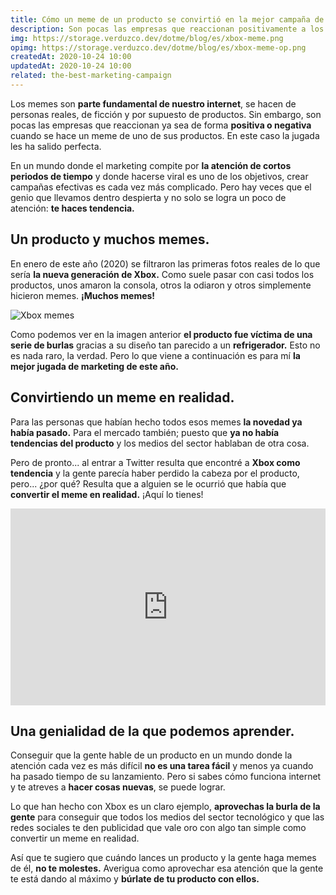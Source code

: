 ```yaml
---
title: Cómo un meme de un producto se convirtió en la mejor campaña de marketing que he visto
description: Son pocas las empresas que reaccionan positivamente a los memes de sus productos, pero está lo aprovechó para hacer la mejor campaña de marketing que he visto.
img: https://storage.verduzco.dev/dotme/blog/es/xbox-meme.png
opimg: https://storage.verduzco.dev/dotme/blog/es/xbox-meme-op.png
createdAt: 2020-10-24 10:00
updatedAt: 2020-10-24 10:00
related: the-best-marketing-campaign
---
```


Los memes son **parte fundamental de nuestro internet**, se hacen de personas reales, de ficción y por supuesto de productos. Sin embargo, son pocas las empresas que reaccionan ya sea de forma **positiva o negativa** cuando se hace un meme de uno de sus productos. En este caso la jugada les ha salido perfecta. 

En un mundo donde el marketing compite por **la atención de cortos periodos de tiempo** y donde hacerse viral es uno de los objetivos, crear campañas efectivas es cada vez más complicado. Pero hay veces que el genio que llevamos dentro despierta y no solo se logra un poco de atención: **te haces tendencia.**

## Un producto y muchos memes. 

En enero de este año (2020) se filtraron las primeras fotos reales de lo que sería **la nueva generación de Xbox.** Como suele pasar con casi todos los productos, unos amaron la consola, otros la odiaron y otros simplemente hicieron memes. **¡Muchos memes!**

![Xbox memes](https://storage.verduzco.dev/dotme/blog/es/xbox-memes-r.png)

Como podemos ver en la imagen anterior **el producto fue víctima de una serie de burlas** gracias a su diseño tan parecido a un **refrigerador.** Esto no es nada raro, la verdad. Pero lo que viene a continuación es para mí **la mejor jugada de marketing de este año.** 

## Convirtiendo un meme en realidad. 

Para las personas que habían hecho todos esos memes **la novedad ya había pasado.** Para el mercado también; puesto que **ya no había tendencias del producto** y los medios del sector hablaban de otra cosa. 

Pero de pronto... al entrar a Twitter resulta que encontré a **Xbox como tendencia** y la gente parecía haber perdido la cabeza por el producto, pero... ¿por qué? Resulta que a alguien se le ocurrió que había que **convertir el meme en realidad.** ¡Aquí lo tienes! 

<center><iframe width="100%" height="315" src="https://www.youtube.com/embed/3VOaNmN-hKs" frameborder="0" allow="accelerometer; autoplay; clipboard-write; encrypted-media; gyroscope; picture-in-picture" allowfullscreen></iframe></center>

## Una genialidad de la que podemos aprender. 

Conseguir que la gente hable de un producto en un mundo donde la atención cada vez es más difícil **no es una tarea fácil** y menos ya cuando ha pasado tiempo de su lanzamiento. Pero si sabes cómo funciona internet y te atreves a **hacer cosas nuevas**, se puede lograr. 

Lo que han hecho con Xbox es un claro ejemplo, **aprovechas la burla de la gente** para conseguir que todos los medios del sector tecnológico y que las redes sociales te den publicidad que vale oro con algo tan simple como convertir un meme en realidad. 

Así que te sugiero que cuándo lances un producto y la gente haga memes de él, **no te molestes.** Averigua como aprovechar esa atención que la gente te está dando al máximo y **búrlate de tu producto con ellos.**  